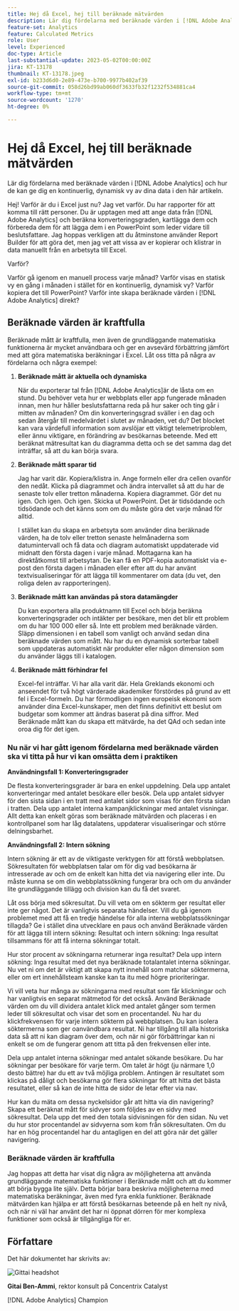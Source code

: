 ```yaml
---
title: Hej då Excel, hej till beräknade mätvärden
description: Lär dig fördelarna med beräknade värden i [!DNL Adobe Analytics] och hur de kan ge dig en kontinuerlig, dynamisk vy av dina data i den här artikeln.
feature-set: Analytics
feature: Calculated Metrics
role: User
level: Experienced
doc-type: Article
last-substantial-update: 2023-05-02T00:00:00Z
jira: KT-13178
thumbnail: KT-13178.jpeg
exl-id: b233d6d0-2e89-473e-b700-9977b402af39
source-git-commit: 058d26bd99ab060df3633fb32f1232f534881ca4
workflow-type: tm+mt
source-wordcount: '1270'
ht-degree: 0%

---
```


# Hej då Excel, hej till beräknade mätvärden

Lär dig fördelarna med beräknade värden i [!DNL Adobe Analytics] och hur de kan ge dig en kontinuerlig, dynamisk vy av dina data i den här artikeln.

Hej! Varför är du i Excel just nu? Jag vet varför. Du har rapporter för att komma till rätt personer. Du är upptagen med att ange data från [!DNL Adobe Analytics] och beräkna konverteringsgraden, kartlägga dem och förbereda dem för att lägga dem i en PowerPoint som leder vidare till beslutsfattare. Jag hoppas verkligen att du åtminstone använder Report Builder för att göra det, men jag vet att vissa av er kopierar och klistrar in data manuellt från en arbetsyta till Excel.

Varför?

Varför gå igenom en manuell process varje månad? Varför visas en statisk vy en gång i månaden i stället för en kontinuerlig, dynamisk vy? Varför kopiera det till PowerPoint? Varför inte skapa beräknade värden i [!DNL Adobe Analytics] direkt?

## Beräknade värden är kraftfulla

Beräknade mått är kraftfulla, men även de grundläggande matematiska funktionerna är mycket användbara och ger en avsevärd förbättring jämfört med att göra matematiska beräkningar i Excel. Låt oss titta på några av fördelarna och några exempel:

1. **Beräknade mått är aktuella och dynamiska**

   När du exporterar tal från [!DNL Adobe Analytics]är de låsta om en stund. Du behöver veta hur er webbplats eller app fungerade månaden innan, men hur håller beslutsfattarna reda på hur saker och ting går i mitten av månaden? Om din konverteringsgrad sväller i en dag och sedan återgår till medelvärdet i slutet av månaden, vet du? Det blocket kan vara värdefull information som avslöjar ett viktigt telemetriproblem, eller ännu viktigare, en förändring av besökarnas beteende. Med ett beräknat mätresultat kan du diagramma detta och se det samma dag det inträffar, så att du kan börja svara.

1. **Beräknade mått sparar tid**

   Jag har varit där. Kopiera/klistra in. Ange formeln eller dra cellen ovanför den nedåt. Klicka på diagrammet och ändra intervallet så att du har de senaste tolv eller tretton månaderna. Kopiera diagrammet. Gör det nu igen. Och igen. Och igen. Skicka ut PowerPoint. Det är tidsödande och tidsödande och det känns som om du måste göra det varje månad för alltid.

   I stället kan du skapa en arbetsyta som använder dina beräknade värden, ha de tolv eller tretton senaste helmånaderna som datumintervall och få data och diagram automatiskt uppdaterade vid midnatt den första dagen i varje månad. Mottagarna kan ha direktåtkomst till arbetsytan. De kan få en PDF-kopia automatiskt via e-post den första dagen i månaden eller efter att du har använt textvisualiseringar för att lägga till kommentarer om data (du vet, den roliga delen av rapporteringen).

1. **Beräknade mått kan användas på stora datamängder**

   Du kan exportera alla produktnamn till Excel och börja beräkna konverteringsgrader och intäkter per besökare, men det blir ett problem om du har 100 000 eller så. Inte ett problem med beräknade värden. Släpp dimensionen i en tabell som vanligt och använd sedan dina beräknade värden som mått. Nu har du en dynamisk sorterbar tabell som uppdateras automatiskt när produkter eller någon dimension som du använder läggs till i katalogen.

1. **Beräknade mått förhindrar fel**

   Excel-fel inträffar. Vi har alla varit där. Hela Greklands ekonomi och anseendet för två högt värderade akademiker förstördes på grund av ett fel i Excel-formeln. Du har förmodligen ingen europeisk ekonomi som använder dina Excel-kunskaper, men det finns definitivt ett beslut om budgetar som kommer att ändras baserat på dina siffror. Med Beräknade mått kan du skapa ett mätvärde, ha det QAd och sedan inte oroa dig för det igen.

### Nu när vi har gått igenom fördelarna med beräknade värden ska vi titta på hur vi kan omsätta dem i praktiken

**Användningsfall 1: Konverteringsgrader**

De flesta konverteringsgrader är bara en enkel uppdelning. Dela upp antalet konverteringar med antalet besökare eller besök. Dela upp antalet sidvyer för den sista sidan i en tratt med antalet sidor som visas för den första sidan i tratten. Dela upp antalet interna kampanjklickningar med antalet visningar. Allt detta kan enkelt göras som beräknade mätvärden och placeras i en kontrollpanel som har låg datalatens, uppdaterar visualiseringar och större delningsbarhet.

**Användningsfall 2: Intern sökning**

Intern sökning är ett av de viktigaste verktygen för att förstå webbplatsen. Sökresultaten för webbplatsen talar om för dig vad besökarna är intresserade av och om de enkelt kan hitta det via navigering eller inte. Du måste kunna se om din webbplatssökning fungerar bra och om du använder lite grundläggande tillägg och division kan du få det svaret.

Låt oss börja med sökresultat. Du vill veta om en sökterm ger resultat eller inte ger något. Det är vanligtvis separata händelser. Vill du gå igenom problemet med att få en tredje händelse för alla interna webbplatssökningar tillagda? Ge i stället dina utvecklare en paus och använd Beräknade värden för att lägga till intern sökning: Resultat och intern sökning: Inga resultat tillsammans för att få interna sökningar totalt.

Hur stor procent av sökningarna returnerar inga resultat? Dela upp intern sökning: Inga resultat med det nya beräknade totalantalet interna sökningar. Nu vet ni om det är viktigt att skapa nytt innehåll som matchar söktermerna, eller om ert innehållsteam kanske kan ta itu med högre prioriteringar.

Vi vill veta hur många av sökningarna med resultat som får klickningar och har vanligtvis en separat mätmetod för det också. Använd Beräknade värden om du vill dividera antalet klick med antalet gånger som termen leder till sökresultat och visar det som en procentandel. Nu har du klickfrekvensen för varje intern sökterm på webbplatsen. Du kan isolera söktermerna som ger oanvändbara resultat. Ni har tillgång till alla historiska data så att ni kan diagram över dem, och när ni gör förbättringar kan ni enkelt se om de fungerar genom att titta på den frekvensen eller inte.

Dela upp antalet interna sökningar med antalet sökande besökare. Du har sökningar per besökare för varje term. Om talet är högt (ju närmare 1,0 desto bättre) har du ett av två möjliga problem. Antingen är resultatet som klickas på dåligt och besökarna gör flera sökningar för att hitta det bästa resultatet, eller så kan de inte hitta de sidor de letar efter via nav.

Hur kan du mäta om dessa nyckelsidor går att hitta via din navigering? Skapa ett beräknat mått för sidvyer som följdes av en sidvy med sökresultat. Dela upp det med den totala sidvisningen för den sidan. Nu vet du hur stor procentandel av sidvyerna som kom från sökresultaten. Om du har en hög procentandel har du antagligen en del att göra när det gäller navigering.

### Beräknade värden är kraftfulla

Jag hoppas att detta har visat dig några av möjligheterna att använda grundläggande matematiska funktioner i Beräknade mått och att du kommer att börja bygga lite själv. Detta börjar bara beskriva möjligheterna med matematiska beräkningar, även med fyra enkla funktioner. Beräknade mätvärden kan hjälpa er att förstå besökarnas beteende på en helt ny nivå, och när ni väl har använt det har ni öppnat dörren för mer komplexa funktioner som också är tillgängliga för er.

## Författare

Det här dokumentet har skrivits av:

![Gittai headshot](assets/gittai.png)

**Gitai Ben-Ammi**, rektor konsult på Concentrix Catalyst

[!DNL Adobe Analytics] Champion
